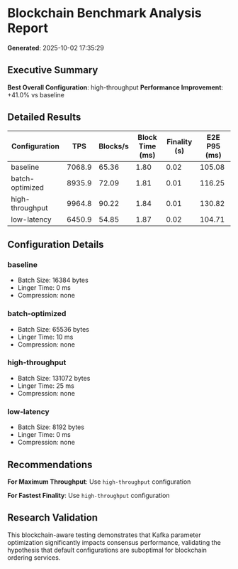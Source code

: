 # Blockchain Benchmark Analysis Report

**Generated**: 2025-10-02 17:35:29

## Executive Summary

**Best Overall Configuration**: high-throughput
**Performance Improvement**: +41.0% vs baseline

## Detailed Results

| Configuration | TPS | Blocks/s | Block Time (ms) | Finality (s) | E2E P95 (ms) |
|---------------|-----|----------|-----------------|--------------|-------------|
| baseline | 7068.9 | 65.36 | 1.80 | 0.02 | 105.08 |
| batch-optimized | 8935.9 | 72.09 | 1.81 | 0.01 | 116.25 |
| high-throughput | 9964.8 | 90.22 | 1.84 | 0.01 | 130.82 |
| low-latency | 6450.9 | 54.85 | 1.87 | 0.02 | 104.71 |

## Configuration Details

### baseline
- Batch Size: 16384 bytes
- Linger Time: 0 ms
- Compression: none

### batch-optimized
- Batch Size: 65536 bytes
- Linger Time: 10 ms
- Compression: none

### high-throughput
- Batch Size: 131072 bytes
- Linger Time: 25 ms
- Compression: none

### low-latency
- Batch Size: 8192 bytes
- Linger Time: 0 ms
- Compression: none

## Recommendations

**For Maximum Throughput**: Use `high-throughput` configuration

**For Fastest Finality**: Use `high-throughput` configuration

## Research Validation

This blockchain-aware testing demonstrates that Kafka parameter optimization significantly impacts consensus performance, validating the hypothesis that default configurations are suboptimal for blockchain ordering services.
